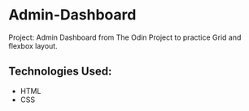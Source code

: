 # Admin-Dashboard
Project: Admin Dashboard from The Odin Project to practice Grid and flexbox layout.

## Technologies Used:
- HTML
- CSS
